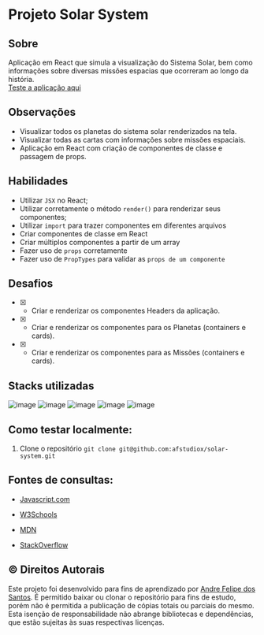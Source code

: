 # Projeto Solar System

## Sobre
Aplicação em React que simula a visualização do Sistema Solar, bem como informações sobre diversas missões espacias que ocorreram ao longo da história.<br>
[Teste a aplicação aqui](https://afstudiox.github.io/player-music)

## Observações
  - Visualizar todos os planetas do sistema solar renderizados na tela.
  - Visualizar todas as cartas com informações sobre missões espaciais. 
  - Aplicação em React com criação de componentes de classe e passagem de props.


## Habilidades

- Utilizar `JSX` no React;
- Utilizar corretamente o método `render()` para renderizar seus componentes;
- Utilizar `import` para trazer componentes em diferentes arquivos
- Criar componentes de classe em React
- Criar múltiplos componentes a partir de um array
- Fazer uso de `props` corretamente
- Fazer uso de `PropTypes` para validar as `props de um componente`


## Desafios
- [x] - Criar e renderizar os componentes Headers da aplicação.
- [x] - Criar e renderizar os componentes para os Planetas (containers e cards).
- [x] - Criar e renderizar os componentes para as Missões (containers e cards).



## Stacks utilizadas
![image](https://user-images.githubusercontent.com/34361632/178182186-5e33e0eb-b622-4781-b68b-447b6039a7dc.png)
![image](https://user-images.githubusercontent.com/34361632/178182193-03ec0ca6-b777-49f4-8ee9-c206bc2eaea9.png)
![image](https://user-images.githubusercontent.com/34361632/178182205-4c05657f-15ad-4055-91ad-8f100d60a936.png)
![image](https://user-images.githubusercontent.com/34361632/178182214-be8d2f93-15f1-46d9-bd4d-e81e1d2d697a.png)
![image](https://icongr.am/devicon/react-original.svg?size=40&color=2068ac)


## Como testar localmente:

1. Clone o repositório  `git clone git@github.com:afstudiox/solar-system.git`


##  Fontes de consultas:

 * [Javascript.com](http://javascript.com/)

 * [W3Schools](https://www.w3schools.com/js/default.asp)

 * [MDN](https://developer.mozilla.org/pt-BR/docs/Web/JavaScript)

 - [StackOverflow](https://pt.stackoverflow.com/questions/tagged/javascript)


## ©️ Direitos Autorais
Este projeto foi desenvolvido para fins de aprendizado por [Andre Felipe dos Santos](https://www.linkedin.com/in/afelipes/). 
É permitido baixar ou clonar o repositório para fins de estudo, porém não é permitida a publicação de cópias totais ou parciais do mesmo. 
Esta isenção de responsabilidade não abrange bibliotecas e dependências, que estão sujeitas às suas respectivas licenças.
